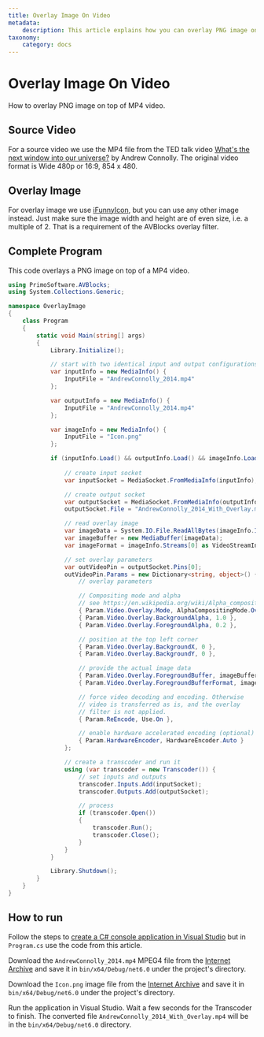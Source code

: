 ```yaml
---
title: Overlay Image On Video
metadata:
    description: This article explains how you can overlay PNG image on top of MP4 video.
taxonomy:
    category: docs
---
```


# Overlay Image On Video

How to overlay PNG image on top of MP4 video.

## Source Video

For a source video we use the MP4 file from the TED talk video [What's the next window into our universe?](https://archive.org/details/AndrewConnolly_2014) by Andrew Connolly. The original video format is Wide 480p or 16:9, 854 x 480.

## Overlay Image

For overlay image we use [iFunnyIcon](https://ia801302.us.archive.org/12/items/iFunnyIcon/Icon.png), but you can use any other image instead. Just make sure the image width and height are of even size, i.e. a multiple of 2. That is a requirement of the AVBlocks overlay filter.  

## Complete Program

This code overlays a PNG image on top of a MP4 video.    

``` csharp
using PrimoSoftware.AVBlocks;
using System.Collections.Generic;

namespace OverlayImage
{
    class Program
    {
        static void Main(string[] args)
        {
            Library.Initialize();

            // start with two identical input and output configurations
            var inputInfo = new MediaInfo() {
                InputFile = "AndrewConnolly_2014.mp4"
            };

            var outputInfo = new MediaInfo() {
                InputFile = "AndrewConnolly_2014.mp4"
            };

            var imageInfo = new MediaInfo() {
                InputFile = "Icon.png"
            };

            if (inputInfo.Load() && outputInfo.Load() && imageInfo.Load()) {
                
                // create input socket
                var inputSocket = MediaSocket.FromMediaInfo(inputInfo);

                // create output socket
                var outputSocket = MediaSocket.FromMediaInfo(outputInfo);
                outputSocket.File = "AndrewConnolly_2014_With_Overlay.mp4";

                // read overlay image
                var imageData = System.IO.File.ReadAllBytes(imageInfo.InputFile);
                var imageBuffer = new MediaBuffer(imageData);
                var imageFormat = imageInfo.Streams[0] as VideoStreamInfo;

                // set overlay parameters
                var outVideoPin = outputSocket.Pins[0];
                outVideoPin.Params = new Dictionary<string, object>() {
                    // overlay parameters

                    // Compositing mode and alpha
                    // see https://en.wikipedia.org/wiki/Alpha_compositing
                    { Param.Video.Overlay.Mode, AlphaCompositingMode.Over },
                    { Param.Video.Overlay.BackgroundAlpha, 1.0 },
                    { Param.Video.Overlay.ForegroundAlpha, 0.2 },

                    // position at the top left corner
                    { Param.Video.Overlay.BackgroundX, 0 },
                    { Param.Video.Overlay.BackgroundY, 0 },

                    // provide the actual image data
                    { Param.Video.Overlay.ForegroundBuffer, imageBuffer },
                    { Param.Video.Overlay.ForegroundBufferFormat, imageFormat},

                    // force video decoding and encoding. Otherwise 
                    // video is transferred as is, and the overlay 
                    // filter is not applied.
                    { Param.ReEncode, Use.On },

                    // enable hardware accelerated encoding (optional)
                    { Param.HardwareEncoder, HardwareEncoder.Auto }
                };

                // create a transcoder and run it
                using (var transcoder = new Transcoder()) {
                    // set inputs and outputs
                    transcoder.Inputs.Add(inputSocket);
                    transcoder.Outputs.Add(outputSocket);

                    // process
                    if (transcoder.Open())
                    {
                        transcoder.Run();
                        transcoder.Close();
                    }
                }
            }

            Library.Shutdown();
        }
    }
}
```

## How to run

Follow the steps to [create a C# console application in Visual Studio](../getting-started-windows/create-a-c-sharp-console-app-in-visual-studio) but in `Program.cs` use the code from this article. 

Download the `AndrewConnolly_2014.mp4` MPEG4 file from the [Internet Archive](https://archive.org/details/AndrewConnolly_2014) and save it in `bin/x64/Debug/net6.0` under the project's directory.

Download the `Icon.png` image file from the [Internet Archive](https://ia801302.us.archive.org/12/items/iFunnyIcon/Icon.png) and save it in `bin/x64/Debug/net6.0` under the project's directory.  


Run the application in Visual Studio. Wait a few seconds for the Transcoder to finish. The converted file `AndrewConnolly_2014_With_Overlay.mp4` will be in the `bin/x64/Debug/net6.0` directory.

